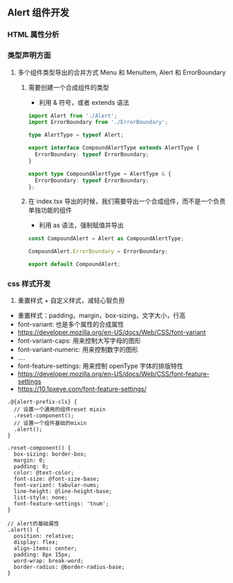 ## Alert 组件开发

### HTML 属性分析

### 类型声明方面

1. 多个组件类型导出的合并方式 Menu 和 MenuItem, Alert 和 ErrorBoundary

   1. 需要创建一个合成组件的类型

      - 利用 & 符号，或者 extends 语法

      ```typescript
      import Alert from './Alert';
      import ErrorBoundary from './ErrorBoundary';

      type AlertType = typeof Alert;

      export interface CompoundAlertType extends AlertType {
        ErrorBoundary: typeof ErrorBoundary;
      }

      export type CompoundAlertType = AlertType & {
        ErrorBoundary: typeof ErrorBoundary;
      };
      ```

   2. 在 index.tsx 导出的时候，我们需要导出一个合成组件，而不是一个负责单独功能的组件

      - 利用 as 语法，强制赋值并导出

      ```typescript
      const CompoundAlert = Alert as CompoundAlertType;

      CompoundAlert.ErrorBoundary = ErrorBoundary;

      export default CompoundAlert;
      ```

### css 样式开发

1. 重置样式 + 自定义样式，减轻心智负担

- 重置样式：padding，margin，box-sizing，文字大小，行高
- font-variant: 也是多个属性的合成属性
- https://developer.mozilla.org/en-US/docs/Web/CSS/font-variant
- font-variant-caps: 用来控制大写字母的图形
- font-variant-numeric: 用来控制数字的图形
- ....
- font-feature-settings: 用来控制 openType 字体的排版特性
- https://developer.mozilla.org/en-US/docs/Web/CSS/font-feature-settings
- https://10.1pxeye.com/font-feature-settings/

```less
.@{alert-prefix-cls} {
  // 设置一个通用的组件reset mixin
  .reset-component();
  // 设置一个组件基础的mixin
  .alert();
}

.reset-component() {
  box-sizing: border-box;
  margin: 0;
  padding: 0;
  color: @text-color;
  font-size: @font-size-base;
  font-variant: tabular-nums;
  line-height: @line-height-base;
  list-style: none;
  font-feature-settings: 'tnum';
}

// alert的基础属性
.alert() {
  position: relative;
  display: flex;
  align-items: center;
  padding: 8px 15px;
  word-wrap: break-word;
  border-radius: @border-radius-base;
}
```

```

```
